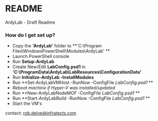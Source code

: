 # README #

ArdyLab - Draft Readme

### How do I get set up? ###

* Copy the **'ArdyLab'** folder to **'C:\Program Files\WindowsPowerShell\Modules\ArdyLab'
**
* Launch PowerShell console
* Run **Setup-ArdyLab**
* Create New/Edit **LabConfig.psd1** in **'C:\ProgramData\ArdyLab\LabResources\ConfigurationData'**
* Run **Initialize-ArdyLab -InstallModules**
* Run **Set-ArdyLabVMHost -RunNow -ConfigFile *LabConfig.psd1* **
* *Reboot machine if Hyper-V was installed/updated*
* Run **New-ArdyLabNodeMOF -ConfigFile *LabConfig.psd1* **
* Run **Start-ArdyLabBuild -RunNow -ConfigFile *LabConfig.psd1* **
* Start the VM's



contact: rob.delve@infratects.com